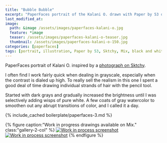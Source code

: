 ```yaml
---
title: "Bubble Bubble"
excerpt: "PaperFaces portrait of the Kalani O. drawn with Paper by 53 on an iPad."
last_modified_at: 
image: 
  path: &image /assets/images/paperfaces-kalani-o.jpg 
  feature: *image
  teaser: /assets/images/paperfaces-kalani-o-teaser.jpg
  thumbnail: /assets/images/paperfaces-kalani-o-150.jpg
categories: [paperfaces]
tags: [portrait, illustration, Paper by 53, Sktchy, Mix, black and white]
---
```


PaperFaces portrait of Kalani O. inspired by a [photograph on Sktchy](http://sktchy.com/IfaqVH ).

I often find I work fairly quick when dealing in grayscale, especially when the contrast is dialed up high. To really sell the realism in this one I spent a good deal of time drawing individual strands of hair with the pencil tool.

Started with dark grays and gradually increased the brightness until I was selectively adding wisps of pure white. A few coats of gray watercolor to smoothen out any abrupt transitions of color, and I called it a day.

{% include_cached boilerplate/paperfaces-3.md %}

{% figure caption:"Work in progress drawings available on Mix." class:"gallery-2-col" %}
[![Work in process screenshot](/assets/images/paperfaces-kalani-o-process-1-600.jpg)](https://mix.fiftythree.com/11098-Michael-Rose/2075207) [![Work in process screenshot](/assets/images/paperfaces-kalani-o-process-2-600.jpg)](https://mix.fiftythree.com/11098-Michael-Rose/2086067)
{% endfigure %}
